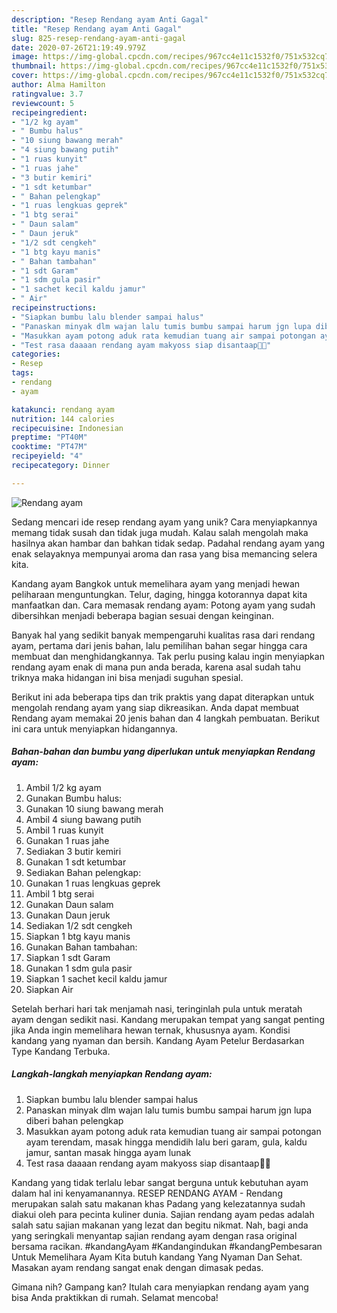 ```yaml
---
description: "Resep Rendang ayam Anti Gagal"
title: "Resep Rendang ayam Anti Gagal"
slug: 825-resep-rendang-ayam-anti-gagal
date: 2020-07-26T21:19:49.979Z
image: https://img-global.cpcdn.com/recipes/967cc4e11c1532f0/751x532cq70/rendang-ayam-foto-resep-utama.jpg
thumbnail: https://img-global.cpcdn.com/recipes/967cc4e11c1532f0/751x532cq70/rendang-ayam-foto-resep-utama.jpg
cover: https://img-global.cpcdn.com/recipes/967cc4e11c1532f0/751x532cq70/rendang-ayam-foto-resep-utama.jpg
author: Alma Hamilton
ratingvalue: 3.7
reviewcount: 5
recipeingredient:
- "1/2 kg ayam"
- " Bumbu halus"
- "10 siung bawang merah"
- "4 siung bawang putih"
- "1 ruas kunyit"
- "1 ruas jahe"
- "3 butir kemiri"
- "1 sdt ketumbar"
- " Bahan pelengkap"
- "1 ruas lengkuas geprek"
- "1 btg serai"
- " Daun salam"
- " Daun jeruk"
- "1/2 sdt cengkeh"
- "1 btg kayu manis"
- " Bahan tambahan"
- "1 sdt Garam"
- "1 sdm gula pasir"
- "1 sachet kecil kaldu jamur"
- " Air"
recipeinstructions:
- "Siapkan bumbu lalu blender sampai halus"
- "Panaskan minyak dlm wajan lalu tumis bumbu sampai harum jgn lupa diberi bahan pelengkap"
- "Masukkan ayam potong aduk rata kemudian tuang air sampai potongan ayam terendam, masak hingga mendidih lalu beri garam, gula, kaldu jamur, santan masak hingga ayam lunak"
- "Test rasa daaaan rendang ayam makyoss siap disantaap🤗😋"
categories:
- Resep
tags:
- rendang
- ayam

katakunci: rendang ayam 
nutrition: 144 calories
recipecuisine: Indonesian
preptime: "PT40M"
cooktime: "PT47M"
recipeyield: "4"
recipecategory: Dinner

---
```



![Rendang ayam](https://img-global.cpcdn.com/recipes/967cc4e11c1532f0/751x532cq70/rendang-ayam-foto-resep-utama.jpg)

Sedang mencari ide resep rendang ayam yang unik? Cara menyiapkannya memang tidak susah dan tidak juga mudah. Kalau salah mengolah maka hasilnya akan hambar dan bahkan tidak sedap. Padahal rendang ayam yang enak selayaknya mempunyai aroma dan rasa yang bisa memancing selera kita.

Kandang ayam Bangkok untuk memelihara ayam yang menjadi hewan peliharaan menguntungkan. Telur, daging, hingga kotorannya dapat kita manfaatkan dan. Cara memasak rendang ayam: Potong ayam yang sudah dibersihkan menjadi beberapa bagian sesuai dengan keinginan.

Banyak hal yang sedikit banyak mempengaruhi kualitas rasa dari rendang ayam, pertama dari jenis bahan, lalu pemilihan bahan segar hingga cara membuat dan menghidangkannya. Tak perlu pusing kalau ingin menyiapkan rendang ayam enak di mana pun anda berada, karena asal sudah tahu triknya maka hidangan ini bisa menjadi suguhan spesial.


Berikut ini ada beberapa tips dan trik praktis yang dapat diterapkan untuk mengolah rendang ayam yang siap dikreasikan. Anda dapat membuat Rendang ayam memakai 20 jenis bahan dan 4 langkah pembuatan. Berikut ini cara untuk menyiapkan hidangannya.

<!--inarticleads1-->

##### Bahan-bahan dan bumbu yang diperlukan untuk menyiapkan Rendang ayam:

1. Ambil 1/2 kg ayam
1. Gunakan  Bumbu halus:
1. Gunakan 10 siung bawang merah
1. Ambil 4 siung bawang putih
1. Ambil 1 ruas kunyit
1. Gunakan 1 ruas jahe
1. Sediakan 3 butir kemiri
1. Gunakan 1 sdt ketumbar
1. Sediakan  Bahan pelengkap:
1. Gunakan 1 ruas lengkuas geprek
1. Ambil 1 btg serai
1. Gunakan  Daun salam
1. Gunakan  Daun jeruk
1. Sediakan 1/2 sdt cengkeh
1. Siapkan 1 btg kayu manis
1. Gunakan  Bahan tambahan:
1. Siapkan 1 sdt Garam
1. Gunakan 1 sdm gula pasir
1. Siapkan 1 sachet kecil kaldu jamur
1. Siapkan  Air


Setelah berhari hari tak menjamah nasi, teringinlah pula untuk meratah ayam dengan sedikit nasi. Kandang merupakan tempat yang sangat penting jika Anda ingin memelihara hewan ternak, khususnya ayam. Kondisi kandang yang nyaman dan bersih. Kandang Ayam Petelur Berdasarkan Type Kandang Terbuka. 

<!--inarticleads2-->

##### Langkah-langkah menyiapkan Rendang ayam:

1. Siapkan bumbu lalu blender sampai halus
1. Panaskan minyak dlm wajan lalu tumis bumbu sampai harum jgn lupa diberi bahan pelengkap
1. Masukkan ayam potong aduk rata kemudian tuang air sampai potongan ayam terendam, masak hingga mendidih lalu beri garam, gula, kaldu jamur, santan masak hingga ayam lunak
1. Test rasa daaaan rendang ayam makyoss siap disantaap🤗😋


Kandang yang tidak terlalu lebar sangat berguna untuk kebutuhan ayam dalam hal ini kenyamanannya. RESEP RENDANG AYAM - Rendang merupakan salah satu makanan khas Padang yang kelezatannya sudah diakui oleh para pecinta kuliner dunia. Sajian rendang ayam pedas adalah salah satu sajian makanan yang lezat dan begitu nikmat. Nah, bagi anda yang seringkali menyantap sajian rendang ayam dengan rasa original bersama racikan. #kandangAyam #Kandangindukan #kandangPembesaran Untuk Memelihara Ayam Kita butuh kandang Yang Nyaman Dan Sehat. Masakan ayam rendang sangat enak dengan dimasak pedas. 

Gimana nih? Gampang kan? Itulah cara menyiapkan rendang ayam yang bisa Anda praktikkan di rumah. Selamat mencoba!
